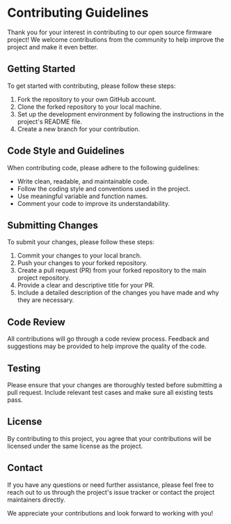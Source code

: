 # Contributing Guidelines

Thank you for your interest in contributing to our open source firmware project! We welcome contributions from the community to help improve the project and make it even better.

## Getting Started

To get started with contributing, please follow these steps:

1. Fork the repository to your own GitHub account.
2. Clone the forked repository to your local machine.
3. Set up the development environment by following the instructions in the project's README file.
4. Create a new branch for your contribution.

## Code Style and Guidelines

When contributing code, please adhere to the following guidelines:

- Write clean, readable, and maintainable code.
- Follow the coding style and conventions used in the project.
- Use meaningful variable and function names.
- Comment your code to improve its understandability.

## Submitting Changes

To submit your changes, please follow these steps:

1. Commit your changes to your local branch.
2. Push your changes to your forked repository.
3. Create a pull request (PR) from your forked repository to the main project repository.
4. Provide a clear and descriptive title for your PR.
5. Include a detailed description of the changes you have made and why they are necessary.

## Code Review

All contributions will go through a code review process. Feedback and suggestions may be provided to help improve the quality of the code.

## Testing

Please ensure that your changes are thoroughly tested before submitting a pull request. Include relevant test cases and make sure all existing tests pass.

## License

By contributing to this project, you agree that your contributions will be licensed under the same license as the project.

## Contact

If you have any questions or need further assistance, please feel free to reach out to us through the project's issue tracker or contact the project maintainers directly.

We appreciate your contributions and look forward to working with you!